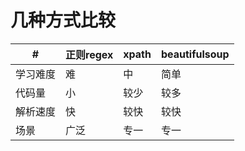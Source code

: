 几种方式比较
===
|#| 正则regex  | xpath  | beautifulsoup |
|------|------|------|------|
| 学习难度 |难  |中 | 简单|
|代码量 | 小 | 较少 | 较多 |
|解析速度 |快 |较快 |较快|
| 场景 |广泛 |专一 |专一 |








